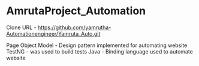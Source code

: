 # AmrutaProject_Automation


Clone URL - https://github.com/yamrutha-Automationengineer/Yamruta_Auto.git

Page Object Model - Design pattern implemented for automating website
TestNG - was used to build tests
Java - Binding language used to automate website
